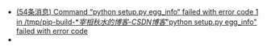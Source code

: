 - [(54条消息) Command “python setup.py egg_info“ failed with error code 1 in /tmp/pip-build-*_宰相秋水的博客-CSDN博客_"python setup.py egg_info\" failed with error code](https://blog.csdn.net/xiaojun1288/article/details/121357721)
-